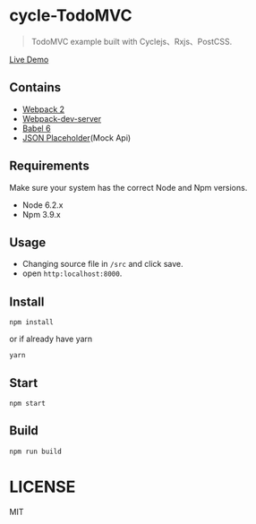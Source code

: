# cycle-TodoMVC

> TodoMVC example built with Cyclejs、Rxjs、PostCSS.

[Live Demo](https://addhome2001.github.io/cycle-todomvc/)

## Contains

- [Webpack 2](https://webpack.github.io)
- [Webpack-dev-server](https://webpack.github.io/docs/webpack-dev-server.html)
- [Babel 6](https://babeljs.io/)
- [JSON Placeholder](http://jsonplaceholder.typicode.com/)(Mock Api)

## Requirements
Make sure your system has the correct Node and Npm versions.

- Node 6.2.x
- Npm 3.9.x

## Usage
- Changing source file in `/src` and click save.
- open `http:localhost:8000`.

## Install
```
npm install
```
or if already have yarn
```
yarn
```

## Start
```
npm start
```

## Build
```
npm run build
```

LICENSE
=======

MIT
